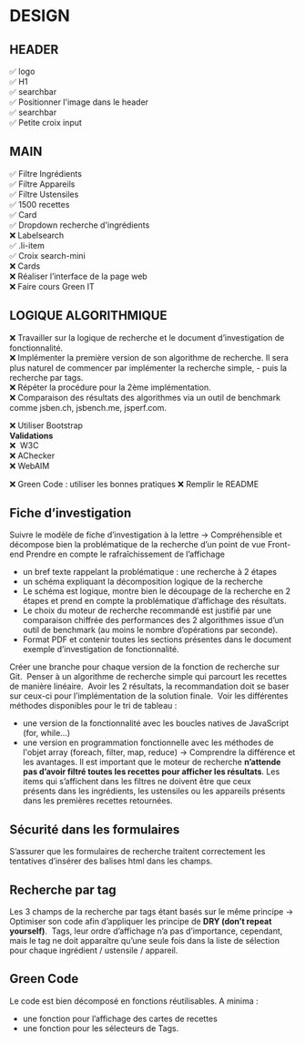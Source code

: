 # DESIGN

## HEADER
✅ logo  
✅ H1  
✅ searchbar  
✅ Positionner l'image dans le header  
✅ searchbar  
✅ Petite croix input  

## MAIN
✅ Filtre Ingrédients  
✅ Filtre Appareils  
✅ Filtre Ustensiles  
✅ 1500 recettes  
✅ Card  
✅ Dropdown recherche d'ingrédients  
❌ Labelsearch  
✅ .li-item  
✅ Croix search-mini  
❌ Cards  
❌ Réaliser l’interface de la page web  
❌ Faire cours Green IT

## LOGIQUE ALGORITHMIQUE
❌ Travailler sur la logique de recherche et le document d’investigation de fonctionnalité.  
❌ Implémenter la première version de son algorithme de recherche. Il sera plus naturel de commencer par implémenter la recherche simple, 
    - puis la recherche par tags.   
❌ Répéter la procédure pour la 2ème implémentation.  
❌ Comparaison des résultats des algorithmes via un outil de benchmark comme jsben.ch, jsbench.me, jsperf.com.  

❌ Utiliser Bootstrap   
**Validations**  
❌  W3C   
❌  AChecker  
❌  WebAIM  

❌ Green Code : utiliser les bonnes pratiques 
❌ Remplir le README


## Fiche d’investigation
Suivre le modèle de fiche d’investigation à la lettre
-> Compréhensible et décompose bien la problématique de la recherche d’un point de vue Front-end
    Prendre en compte le rafraîchissement de l’affichage
- un bref texte rappelant la problématique : une recherche à 2 étapes
- un schéma expliquant la décomposition logique de la recherche
- Le schéma est logique, montre bien le découpage de la recherche en 2 étapes et prend en compte la problématique d’affichage des résultats. 
- Le choix du moteur de recherche recommandé est justifié par une comparaison chiffrée des performances des 2 algorithmes issue d’un outil de benchmark (au moins le nombre d’opérations par seconde).
- Format PDF et contenir toutes les sections présentes dans le document exemple d’investigation de fonctionnalité.


Créer une branche pour chaque version de la fonction de recherche sur Git. 
Penser à un algorithme de recherche simple qui parcourt les recettes de manière linéaire. 
Avoir les 2 résultats, la recommandation doit se baser sur ceux-ci pour l’implémentation de la solution finale. 
Voir les différentes méthodes disponibles pour le tri de tableau :
- une version de la fonctionnalité avec les boucles natives de JavaScript (for, while...) 
- une version en programmation fonctionnelle avec les méthodes de l'objet array (foreach, filter, map, reduce) 
→ Comprendre la différence et les avantages. 
Il est important que le moteur de recherche **n’attende pas d’avoir filtré toutes les recettes pour afficher les résultats**. Les items qui s’affichent dans les filtres ne doivent être que ceux présents dans les ingrédients, les ustensiles ou les appareils présents dans les premières recettes retournées. 

## Sécurité dans les formulaires 
S’assurer que les formulaires de recherche traitent correctement les tentatives d’insérer des balises html dans les champs.

## Recherche par tag
Les 3 champs de la recherche par tags étant basés sur le même principe
-> Optimiser son code afin d’appliquer les principe de **DRY (don’t repeat yourself)**. 
Tags, leur ordre d’affichage n’a pas d’importance, cependant, mais le tag ne doit apparaître qu’une seule fois dans la liste de sélection pour chaque ingrédient / ustensile / appareil.
 
## Green Code
Le code est bien décomposé en fonctions réutilisables. A minima :
- une fonction pour l’affichage des cartes de recettes
- une fonction pour les sélecteurs de Tags.